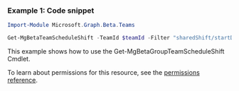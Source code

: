 ### Example 1: Code snippet

```powershell
Import-Module Microsoft.Graph.Beta.Teams

Get-MgBetaTeamScheduleShift -TeamId $teamId -Filter "sharedShift/startDateTime ge 2019-03-11T00:00:00.000Z and sharedShift/endDateTime le 2019-03-18T00:00:00.000Z and draftShift/startDateTime ge 2019-03-11T00:00:00.000Z and draftShift/endDateTime le 2019-03-18T00:00:00.000Z"
```
This example shows how to use the Get-MgBetaGroupTeamScheduleShift Cmdlet.

To learn about permissions for this resource, see the [permissions reference](/graph/permissions-reference).

